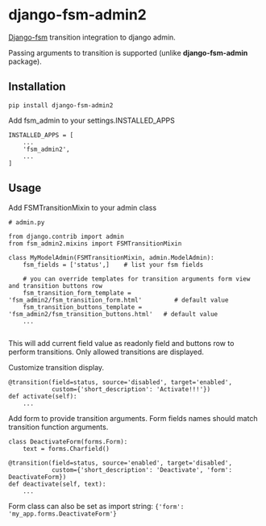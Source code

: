 # django-fsm-admin2

[Django-fsm](https://github.com/viewflow/django-fsm) transition integration to django admin.

Passing arguments to transition is supported (unlike **django-fsm-admin** package).

## Installation

```pip install django-fsm-admin2```

Add fsm_admin to your settings.INSTALLED_APPS
``` 
INSTALLED_APPS = [
    ...
    'fsm_admin2',
    ...
]
 ```

## Usage
Add FSMTransitionMixin to your admin class
```
# admin.py

from django.contrib import admin
from fsm_admin2.mixins import FSMTransitionMixin

class MyModelAdmin(FSMTransitionMixin, admin.ModelAdmin):
    fsm_fields = ['status',]    # list your fsm fields
    
    # you can override templates for transition arguments form view and transition buttons row
    fsm_transition_form_template = 'fsm_admin2/fsm_transition_form.html'         # default value
    fsm_transition_buttons_template = 'fsm_admin2/fsm_transition_buttons.html'   # default value
    ...
    
```
This will add current field value as readonly field and buttons row to perform transitions.
Only allowed transitions are displayed.

Customize transition display.

```
@transition(field=status, source='disabled', target='enabled',
            custom={'short_description': 'Activate!!!'})
def activate(self):
    ...
```

Add form to provide transition arguments. Form fields names should match transition function arguments.

```
class DeactivateForm(forms.Form):
    text = forms.Charfield()

@transition(field=status, source='enabled', target='disabled',
            custom={'short_description': 'Deactivate', 'form': DeactivateForm})
def deactivate(self, text):
    ...
```

Form class can also be set as import string: ```{'form': 'my_app.forms.DeactivateForm'}```


